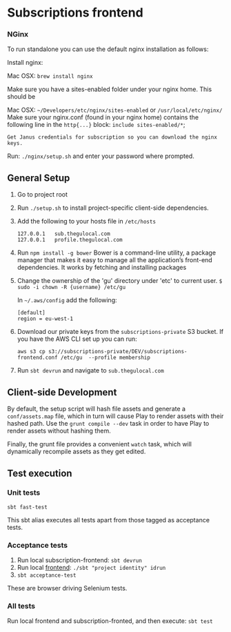 # Subscriptions frontend

### NGinx

   To run standalone you can use the default nginx installation as follows:

   Install nginx:

   Mac OSX: `brew install nginx`

   Make sure you have a sites-enabled folder under your nginx home. This should be

   Mac OSX: `~/Developers/etc/nginx/sites-enabled` or `/usr/local/etc/nginx/`
   Make sure your nginx.conf (found in your nginx home) contains the following line in the `http{...}` block: `include sites-enabled/*`;

	Get Janus credentials for subscription so you can download the nginx keys.

   Run: `./nginx/setup.sh` and enter your password where prompted.

## General Setup

1. Go to project root
1. Run `./setup.sh` to install project-specific client-side dependencies.
1. Add the following to your hosts file in `/etc/hosts`

   ```
   127.0.0.1   sub.thegulocal.com
   127.0.0.1   profile.thegulocal.com
   ```

1. Run `npm install -g bower`
   Bower is a command-line utility, a package manager that makes it easy to manage all the application’s front-end dependencies. It works by fetching and installing packages
1. Change the ownership of the 'gu' directory under 'etc' to current user.
   `$ sudo -i chown -R {username} /etc/gu`

   In `~/.aws/config` add the following:

   ```
   [default]
   region = eu-west-1
   ```

1. Download our private keys from the `subscriptions-private` S3 bucket. If you have the AWS CLI set up you can run:

    ```
    aws s3 cp s3://subscriptions-private/DEV/subscriptions-frontend.conf /etc/gu  --profile membership
    ```

1. Run ``` sbt devrun ``` and navigate to ```sub.thegulocal.com```

## Client-side Development

By default, the setup script will hash file assets and generate a `conf/assets.map` file,
which in turn will cause Play to render assets with their hashed path. Use the `grunt compile --dev`
task in order to have Play to render assets without hashing them.

Finally, the grunt file provides a
convenient `watch` task, which will dynamically recompile assets as they get edited.

## Test execution

### Unit tests

`sbt fast-test`

This sbt alias executes all tests apart from those tagged as acceptance tests.

### Acceptance tests

1. Run local subscription-frontend: `sbt devrun`
2. Run local [frontend](https://github.com/guardian/frontend): `./sbt "project identity" idrun`
3. `sbt acceptance-test`

These are browser driving Selenium tests.

### All tests

Run local frontend and subscription-fronted, and then execute: `sbt test`


